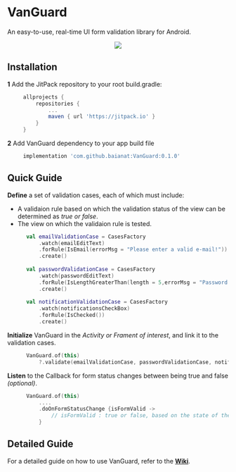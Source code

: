 # VanGuard
An easy-to-use, real-time UI form validation library for Android.

<p align="center">
  <img src="https://github.com/baianat/VanGuard/blob/master/app/src/main/res/drawable/gif_sample.gif">
</p>
 
## Installation
 **1** Add the JitPack repository to your root build.gradle:
   
   ``` Groovy
        allprojects {
            repositories {
                ...
                maven { url 'https://jitpack.io' }
            }
        }
 ``` 
  **2** Add VanGuard dependency to your app build file
     
   ``` Groovy
        implementation 'com.github.baianat:VanGuard:0.1.0'
 ``` 
 
 
## Quick Guide
**Define** a set of  validation cases, each of which must include:
  * A validaion rule based on which the validation status of the view can be determined as *true or false*.
  * The view on which the validaion rule is tested.

  ``` kotlin
        val emailValidationCase = CasesFactory
            .watch(emailEditText)
            .forRule(IsEmail(errorMsg = "Please enter a valid e-mail!"))
            .create()
            
        val passwordValidationCase = CasesFactory
            .watch(passwordEditText)
            .forRule(IsLengthGreaterThan(length = 5,errorMsg = "Password can't be less than 6 chars!"))
            .create()
            
        val notificationValidationCase = CasesFactory
            .watch(notificationsCheckBox)
            .forRule(IsChecked())
            .create()
 ```     
**Initialize** VanGuard in the *Activity or Frament of interest*, and link it to the validation cases.

  ``` kotlin
        VanGuard.of(this)
            ?.validate(emailValidationCase, passwordValidationCase, notificationValidationCase)
 ``` 

**Listen** to the Callback for form status changes between being true and false *(optional)*.
  ``` kotlin
        VanGuard.of(this)
            ....
            .doOnFormStatusChange {isFormValid ->
                // isFormValid : true or false, based on the state of the form!
            }
 ```

 ## Detailed Guide
 For a detailed guide on how to use VanGuard, refer to the [**Wiki**](https://github.com/baianat/VanGuard/wiki). 
 
